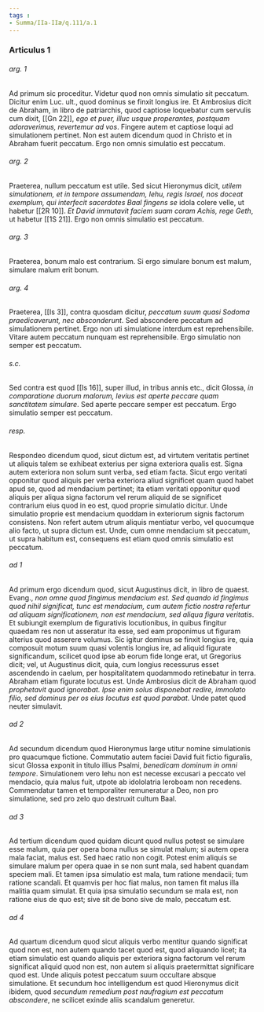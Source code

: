 ```yaml
---
tags : 
- Summa/IIa-IIæ/q.111/a.1
---
```


### Articulus 1

###### arg. 1
Ad primum sic proceditur. Videtur quod non omnis simulatio sit peccatum. Dicitur enim Luc. ult., quod dominus se finxit longius ire. Et Ambrosius dicit de Abraham, in libro de patriarchis, quod captiose loquebatur cum servulis cum dixit, [[Gn 22]], *ego et puer, illuc usque properantes, postquam adoraverimus, revertemur ad vos*. Fingere autem et captiose loqui ad simulationem pertinet. Non est autem dicendum quod in Christo et in Abraham fuerit peccatum. Ergo non omnis simulatio est peccatum.

###### arg. 2
Praeterea, nullum peccatum est utile. Sed sicut Hieronymus dicit, *utilem simulationem, et in tempore assumendam, Iehu, regis Israel, nos doceat exemplum, qui interfecit sacerdotes Baal fingens se* idola colere velle, ut habetur [[2R 10]]. *Et David immutavit faciem suam coram Achis, rege Geth*, ut habetur [[1S 21]]. Ergo non omnis simulatio est peccatum.

###### arg. 3
Praeterea, bonum malo est contrarium. Si ergo simulare bonum est malum, simulare malum erit bonum.

###### arg. 4
Praeterea, [[Is 3]], contra quosdam dicitur, *peccatum suum quasi Sodoma praedicaverunt, nec absconderunt*. Sed abscondere peccatum ad simulationem pertinet. Ergo non uti simulatione interdum est reprehensibile. Vitare autem peccatum nunquam est reprehensibile. Ergo simulatio non semper est peccatum.

###### s.c.
Sed contra est quod [[Is 16]], super illud, in tribus annis etc., dicit Glossa, *in comparatione duorum malorum, levius est aperte peccare quam sanctitatem simulare*. Sed aperte peccare semper est peccatum. Ergo simulatio semper est peccatum.

###### resp.
Respondeo dicendum quod, sicut dictum est, ad virtutem veritatis pertinet ut aliquis talem se exhibeat exterius per signa exteriora qualis est. Signa autem exteriora non solum sunt verba, sed etiam facta. Sicut ergo veritati opponitur quod aliquis per verba exteriora aliud significet quam quod habet apud se, quod ad mendacium pertinet; ita etiam veritati opponitur quod aliquis per aliqua signa factorum vel rerum aliquid de se significet contrarium eius quod in eo est, quod proprie simulatio dicitur. Unde simulatio proprie est mendacium quoddam in exteriorum signis factorum consistens. Non refert autem utrum aliquis mentiatur verbo, vel quocumque alio facto, ut supra dictum est. Unde, cum omne mendacium sit peccatum, ut supra habitum est, consequens est etiam quod omnis simulatio est peccatum.

###### ad 1
Ad primum ergo dicendum quod, sicut Augustinus dicit, in libro de quaest. Evang., *non omne quod fingimus mendacium est. Sed quando id fingimus quod nihil significat, tunc est mendacium, cum autem fictio nostra refertur ad aliquam significationem, non est mendacium, sed aliqua figura veritatis*. Et subiungit exemplum de figurativis locutionibus, in quibus fingitur quaedam res non ut asseratur ita esse, sed eam proponimus ut figuram alterius quod asserere volumus. Sic igitur dominus se finxit longius ire, quia composuit motum suum quasi volentis longius ire, ad aliquid figurate significandum, scilicet quod ipse ab eorum fide longe erat, ut Gregorius dicit; vel, ut Augustinus dicit, quia, cum longius recessurus esset ascendendo in caelum, per hospitalitatem quodammodo retinebatur in terra. Abraham etiam figurate locutus est. Unde Ambrosius dicit de Abraham quod *prophetavit quod ignorabat. Ipse enim solus disponebat redire, immolato filio, sed dominus per os eius locutus est quod parabat*. Unde patet quod neuter simulavit.

###### ad 2
Ad secundum dicendum quod Hieronymus large utitur nomine simulationis pro quacumque fictione. Commutatio autem faciei David fuit fictio figuralis, sicut Glossa exponit in titulo illius Psalmi, *benedicam dominum in omni tempore*. Simulationem vero Iehu non est necesse excusari a peccato vel mendacio, quia malus fuit, utpote ab idololatria Ieroboam non recedens. Commendatur tamen et temporaliter remuneratur a Deo, non pro simulatione, sed pro zelo quo destruxit cultum Baal.

###### ad 3
Ad tertium dicendum quod quidam dicunt quod nullus potest se simulare esse malum, quia per opera bona nullus se simulat malum; si autem opera mala faciat, malus est. Sed haec ratio non cogit. Potest enim aliquis se simulare malum per opera quae in se non sunt mala, sed habent quandam speciem mali. Et tamen ipsa simulatio est mala, tum ratione mendacii; tum ratione scandali. Et quamvis per hoc fiat malus, non tamen fit malus illa malitia quam simulat. Et quia ipsa simulatio secundum se mala est, non ratione eius de quo est; sive sit de bono sive de malo, peccatum est.

###### ad 4
Ad quartum dicendum quod sicut aliquis verbo mentitur quando significat quod non est, non autem quando tacet quod est, quod aliquando licet; ita etiam simulatio est quando aliquis per exteriora signa factorum vel rerum significat aliquid quod non est, non autem si aliquis praetermittat significare quod est. Unde aliquis potest peccatum suum occultare absque simulatione. Et secundum hoc intelligendum est quod Hieronymus dicit ibidem, quod *secundum remedium post naufragium est peccatum abscondere*, ne scilicet exinde aliis scandalum generetur.

